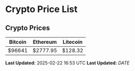 # Crypto Price List

## Crypto Prices
| Bitcoin | Ethereum | Litecoin |
| ------- | -------- | -------- |
| $96641 | $2777.95 | $128.32 |
**Last Updated:** 2025-02-22 16:53 UTC
**Last Updated:** $DATE$
